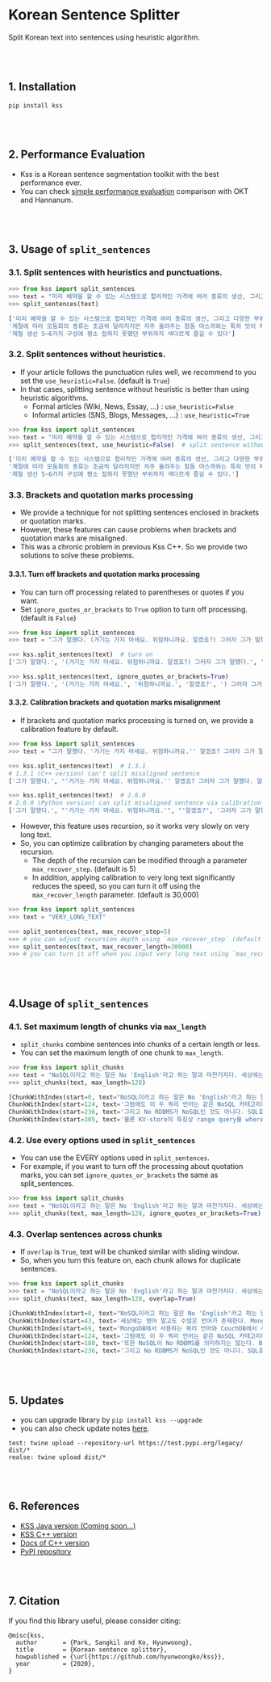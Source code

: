 # Korean Sentence Splitter
Split Korean text into sentences using heuristic algorithm.

<br><br>

## 1. Installation
```console
pip install kss
```

<br><br>

## 2. Performance Evaluation
- Kss is a Korean sentence segmentation toolkit with the best performance ever.
- You can check [simple performance evaluation](https://github.com/hyunwoongko/kss/blob/main/EVALUATION.md) comparison with OKT and Hannanum.

<br><br>

## 3. Usage of `split_sentences`
### 3.1. Split sentences with heuristics and punctuations.
```python
>>> from kss import split_sentences
>>> text = "미리 예약을 할 수 있는 시스템으로 합리적인 가격에 여러 종류의 생선, 그리고 다양한 부위를 즐길 수 있기 때문이다 계절에 따라 모둠회의 종류는 조금씩 달라지지만 자주 올려주는 참돔 마스까와는 특히 맛이 매우 좋다 제철 생선 5~6가지 구성에 평소 접하지 못했던 부위까지 색다르게 즐길 수 있다"
>>> split_sentences(text)
```
```python
['미리 예약을 할 수 있는 시스템으로 합리적인 가격에 여러 종류의 생선, 그리고 다양한 부위를 즐길 수 있기 때문이다', 
'계절에 따라 모둠회의 종류는 조금씩 달라지지만 자주 올려주는 참돔 마스까와는 특히 맛이 매우 좋다', 
'제철 생선 5~6가지 구성에 평소 접하지 못했던 부위까지 색다르게 즐길 수 있다']
```

### 3.2. Split sentences without heuristics.
- If your article follows the punctuation rules well, we recommend to you set the `use_heuristic=False`. (default is `True`)
- In that cases, splitting sentence without heuristic is better than using heuristic algorithms.
    - Formal articles (Wiki, News, Essay, ...) : `use_heuristic=False`
    - Informal articles (SNS, Blogs, Messages, ...) : `use_heuristic=True`
```python
>>> from kss import split_sentences
>>> text = "미리 예약을 할 수 있는 시스템으로 합리적인 가격에 여러 종류의 생선, 그리고 다양한 부위를 즐길 수 있기 때문이다. 계절에 따라 모둠회의 종류는 조금씩 달라지지만 자주 올려주는 참돔 마스까와는 특히 맛이 매우 좋다. 일반 모둠회도 좋지만 좀 더 특별한 맛을 즐기고 싶다면 특수 부위 모둠회를 추천한다 제철 생선 5~6가지 구성에 평소 접하지 못했던 부위까지 색다르게 즐길 수 있다."
>>> split_sentences(text, use_heuristic=False)  # split sentence without heuristic
```
```python
['미리 예약을 할 수 있는 시스템으로 합리적인 가격에 여러 종류의 생선, 그리고 다양한 부위를 즐길 수 있기 때문이다.', 
'계절에 따라 모둠회의 종류는 조금씩 달라지지만 자주 올려주는 참돔 마스까와는 특히 맛이 매우 좋다.', 
'제철 생선 5~6가지 구성에 평소 접하지 못했던 부위까지 색다르게 즐길 수 있다.']
```

### 3.3. Brackets and quotation marks processing
- We provide a technique for not splitting sentences enclosed in brackets or quotation marks.
- However, these features can cause problems when brackets and quotation marks are misaligned.
- This was a chronic problem in previous Kss C++. So we provide two solutions to solve these problems.
  
#### 3.3.1. Turn off brackets and quotation marks processing
- You can turn off processing related to parentheses or quotes if you want.
- Set `ignore_quotes_or_brackets` to `True` option to turn off processing. (default is `False`)
```python
>>> from kss import split_sentences
>>> text = "그가 말했다. (거기는 가지 마세요. 위험하니까요. 알겠죠?) 그러자 그가 말했다. 알겠어요."

>>> kss.split_sentences(text)  # turn on 
['그가 말했다.', '(거기는 가지 마세요. 위험하니까요. 알겠죠?) 그러자 그가 말했다.', '알겠어요.']

>>> kss.split_sentences(text, ignore_quotes_or_brackets=True)
['그가 말했다.', '(거기는 가지 마세요.', '위험하니까요.', '알겠죠?', ') 그러자 그가 말했다.', '알겠어요.']
```

#### 3.3.2. Calibration brackets and quotation marks misalignment
- If brackets and quotation marks processing is turned on, we provide a calibration feature by default.
```python
>>> from kss import split_sentences
>>> text = "그가 말했다. '거기는 가지 마세요. 위험하니까요.'' 알겠죠? 그러자 그가 말했다. 알겠어요."

>>> kss.split_sentences(text)  # 1.3.1
# 1.3.1 (C++ version) can't split misaligned sentence
['그가 말했다.', "'거기는 가지 마세요. 위험하니까요.'' 알겠죠? 그러자 그가 말했다. 알겠어요."]

>>> kss.split_sentences(text)  # 2.6.0
# 2.6.0 (Python version) can split misaligned sentence via calibration
['그가 말했다.', "'거기는 가지 마세요. 위험하니까요.'", "'알겠죠?", '그러자 그가 말했다.', '알겠어요.']

```

- However, this feature uses recursion, so it works very slowly on very long text. 
- So, you can optimize calibration by changing parameters about the recursion.  
    - The depth of the recursion can be modified through a parameter `max_recover_step`. (default is 5)
    - In addition, applying calibration to very long text significantly reduces the speed, so you can turn it off using the `max_recover_length` parameter. (default is 30,000)
```python
>>> from kss import split_sentences
>>> text = "VERY_LONG_TEXT"

>>> split_sentences(text, max_recover_step=5)
>>> # you can adjust recursion depth using `max_recover_step` (default is 5)
>>> split_sentences(text, max_recover_length=30000)
>>> # you can turn it off when you input very long text using `max_recover_length` (default is 30000)
```

<br><br>

## 4.Usage of `split_sentences`
### 4.1. Set maximum length of chunks via `max_length`
- `split_chunks` combine sentences into chunks of a certain length or less.
- You can set the maximum length of one chunk to `max_length`.
```python
>>> from kss import split_chunks
>>> text = "NoSQL이라고 하는 말은 No 'English'라고 하는 말과 마찬가지다. 세상에는 영어 말고도 수많은 언어가 존재한다. MongoDB에서 사용하는 쿼리 언어와 CouchDB에서 사용하는 쿼리 언어는 서로 전혀 다르다. 그럼에도 이 두 쿼리 언어는 같은 NoSQL 카테고리에 속한다. 어쨌거나 SQL이 아니기 때문이다. 또한 NoSQL이 No RDBMS를 의미하지는 않는다. BerkleyDB같은 예외가 있기 때문이다. 그리고 No RDBMS가 NoSQL인 것도 아니다. SQL호환 레이어를 제공하는 KV-store라는 예외가 역시 존재한다. 물론 KV-store의 특징상 range query를 where절에 넣을 수 없으므로 완전한 SQL은 못 되고 SQL의 부분집합 정도를 제공한다."
>>> split_chunks(text, max_length=128)
```
```python
[ChunkWithIndex(start=0, text="NoSQL이라고 하는 말은 No 'English'라고 하는 말과 마찬가지다. 세상에는 영어 말고도 수많은 언어가 존재한다. MongoDB에서 사용하는 쿼리 언어와 CouchDB에서 사용하는 쿼리 언어는 서로 전혀 다르다."),
ChunkWithIndex(start=124, text='그럼에도 이 두 쿼리 언어는 같은 NoSQL 카테고리에 속한다. 어쨌거나 SQL이 아니기 때문이다. 또한 NoSQL이 No RDBMS를 의미하지는 않는다. BerkleyDB같은 예외가 있기 때문이다.'),
ChunkWithIndex(start=236, text='그리고 No RDBMS가 NoSQL인 것도 아니다. SQL호환 레이어를 제공하는 KV-store라는 예외가 역 시 존재한다.'),
ChunkWithIndex(start=305, text='물론 KV-store의 특징상 range query를 where절에 넣을 수 없으므로 완전한 SQL은 못 되고 SQL의 부분집합 정도를 제공한다.')]
```

### 4.2. Use every options used in `split_sentences`
- You can use the EVERY options used in `split_sentences`.
- For example, if you want to turn off the processing about quotation marks, you can set `ignore_quotes_or_brackets` the same as split_sentences.
```python
>>> from kss import split_chunks
>>> text = "NoSQL이라고 하는 말은 No 'English'라고 하는 말과 마찬가지다. 세상에는 영어 말고도 수많은 언어가 존재한다. MongoDB에서 사용하는 쿼리 언어와 CouchDB에서 사용하는 쿼리 언어는 서로 전혀 다르다. 그럼에도 이 두 쿼리 언어는 같은 NoSQL 카테고리에 속한다. 어쨌거나 SQL이 아니기 때문이다. 또한 NoSQL이 No RDBMS를 의미하지는 않는다. BerkleyDB같은 예외가 있기 때문이다. 그리고 No RDBMS가 NoSQL인 것도 아니다. SQL호환 레이어를 제공하는 KV-store라는 예외가 역시 존재한다. 물론 KV-store의 특징상 range query를 where절에 넣을 수 없으므로 완전한 SQL은 못 되고 SQL의 부분집합 정도를 제공한다."
>>> split_chunks(text, max_length=128, ignore_quotes_or_brackets=True)
```

### 4.3. Overlap sentences across chunks
- If `overlap` is `True`, text will be chunked similar with sliding window.
- So, when you turn this feature on, each chunk allows for duplicate sentences.
```python
>>> from kss import split_chunks
>>> text = "NoSQL이라고 하는 말은 No 'English'라고 하는 말과 마찬가지다. 세상에는 영어 말고도 수많은 언어가 존재한다. MongoDB에서 사용하는 쿼리 언어와 CouchDB에서 사용하는 쿼리 언어는 서로 전혀 다르다. 그럼에도 이 두 쿼리 언어는 같은 NoSQL 카테고리에 속한다. 어쨌거나 SQL이 아니기 때문이다. 또한 NoSQL이 No RDBMS를 의미하지는 않는다. BerkleyDB같은 예외가 있기 때문이다. 그리고 No RDBMS가 NoSQL인 것도 아니다. SQL호환 레이어를 제공하는 KV-store라는 예외가 역시 존재한다. 물론 KV-store의 특징상 range query를 where절에 넣을 수 없으므로 완전한 SQL은 못 되고 SQL의 부분집합 정도를 제공한다."
>>> split_chunks(text, max_length=128, overlap=True)
```
```python
[ChunkWithIndex(start=0, text="NoSQL이라고 하는 말은 No 'English'라고 하는 말과 마찬가지다. 세상에는 영어 말고도 수많은 언어가 존재한다. MongoDB에서 사용하는 쿼리 언어와 CouchDB에서 사용하는 쿼리 언어는 서로 전혀 다르다."),
ChunkWithIndex(start=43, text='세상에는 영어 말고도 수많은 언어가 존재한다. MongoDB에서 사용하는 쿼리 언어와 CouchDB에서 사용하는 쿼리 언어는 서로 전혀 다르다. 그럼에도 이 두 쿼리 언어는 같은 NoSQL 카테고리에 속한다.'),
ChunkWithIndex(start=69, text='MongoDB에서 사용하는 쿼리 언어와 CouchDB에서 사용하는 쿼리 언어는 서로 전혀 다르다. 그럼 에도 이 두 쿼리 언어는 같은 NoSQL 카테고리에 속한다. 어쨌거나 SQL이 아니기 때문이다.'),
ChunkWithIndex(start=124, text='그럼에도 이 두 쿼리 언어는 같은 NoSQL 카테고리에 속한다. 어쨌거나 SQL이 아니기 때문이다. 또한 NoSQL이 No RDBMS를 의미하지는 않는다. BerkleyDB같은 예외가 있기 때문이다.'),
ChunkWithIndex(start=180, text='또한 NoSQL이 No RDBMS를 의미하지는 않는다. BerkleyDB같은 예외가 있기 때문이다. 그리고 No RDBMS가 NoSQL인 것도 아니다. SQL호환 레이어를 제공하는 KV-store라는 예외가 역시 존재한다.'),
ChunkWithIndex(start=236, text='그리고 No RDBMS가 NoSQL인 것도 아니다. SQL호환 레이어를 제공하는 KV-store라는 예외가 역 시 존재한다. 물론 KV-store의 특징상 range query를 where절에 넣을 수 없으므로 완전한 SQL은 못 되고 SQL의 부분집합 정도를 제공한다.')]
```

<br><br>

## 5. Updates
- you can upgrade library by `pip install kss --upgrade` 
- you can also check update notes [here](https://github.com/hyunwoongko/kss/blob/main/UPDATES.md).
```consol
test: twine upload --repository-url https://test.pypi.org/legacy/ dist/*
realse: twine upload dist/*
```

<br><br>

## 6. References
- [KSS Java version (Coming soon...)](#)
- [KSS C++ version](https://github.com/likejazz/korean-sentence-splitter)
- [Docs of C++ version](http://docs.likejazz.com/kss/)
- [PyPI repository](https://pypi.org/project/kss/)

<br><br>

## 7. Citation
If you find this library useful, please consider citing:
```
@misc{kss,
  author       = {Park, Sangkil and Ko, Hyunwoong},
  title        = {Korean sentence splitter},
  howpublished = {\url{https://github.com/hyunwoongko/kss}},
  year         = {2020},
}
```